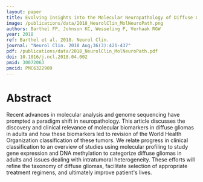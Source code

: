 ```yaml
---
layout: paper
title: Evolving Insights into the Molecular Neuropathology of Diffuse Gliomas in Adults
image: /publications/data/2018_NeurolClin_MolNeuroPath.png
authors: Barthel FP, Johnson KC, Wesseling P, Verhaak RGW
year: 2018
ref: Barthel et al. 2018. Neurol Clin.
journal: "Neurol Clin. 2018 Aug;36(3):421-437"
pdf: /publications/data/2018_NeurolClin_MolNeuroPath.pdf
doi: 10.1016/j.ncl.2018.04.002
pmid: 30072063
pmcid: PMC6322909
---
```


# Abstract

Recent advances in molecular analysis and genome sequencing have prompted a paradigm shift in neuropathology. This article discusses the discovery and clinical relevance of molecular biomarkers in diffuse gliomas in adults and how these biomarkers led to revision of the World Health Organization classification of these tumors. We relate progress in clinical classification to an overview of studies using molecular profiling to study gene expression and DNA methylation to categorize diffuse gliomas in adults and issues dealing with intratumoral heterogeneity. These efforts will refine the taxonomy of diffuse gliomas, facilitate selection of appropriate treatment regimens, and ultimately improve patient's lives.